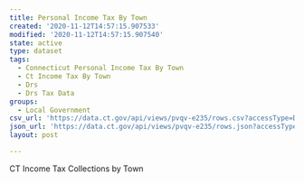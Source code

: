 ```yaml
---
title: Personal Income Tax By Town
created: '2020-11-12T14:57:15.907533'
modified: '2020-11-12T14:57:15.907540'
state: active
type: dataset
tags:
  - Connecticut Personal Income Tax By Town
  - Ct Income Tax By Town
  - Drs
  - Drs Tax Data
groups:
  - Local Government
csv_url: 'https://data.ct.gov/api/views/pvqv-e235/rows.csv?accessType=DOWNLOAD'
json_url: 'https://data.ct.gov/api/views/pvqv-e235/rows.json?accessType=DOWNLOAD'
layout: post

---
```

CT Income Tax Collections by Town
